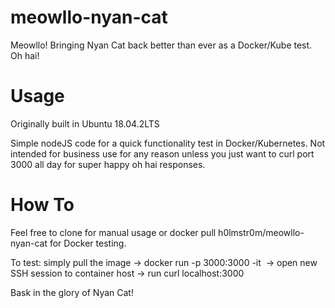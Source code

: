 # meowllo-nyan-cat

Meowllo! Bringing Nyan Cat back better than ever as a Docker/Kube test. Oh hai!

# Usage

Originally built in Ubuntu 18.04.2LTS

Simple nodeJS code for a quick functionality test in Docker/Kubernetes. Not intended for business use for any reason unless you just want to curl port 3000 all day for super happy oh hai responses.

# How To

Feel free to clone for manual usage or docker pull h0lmstr0m/meowllo-nyan-cat for Docker testing.

To test: simply pull the image -> docker run -p 3000:3000 -it <image> -> open new SSH session to container host -> run curl localhost:3000

Bask in the glory of Nyan Cat!
